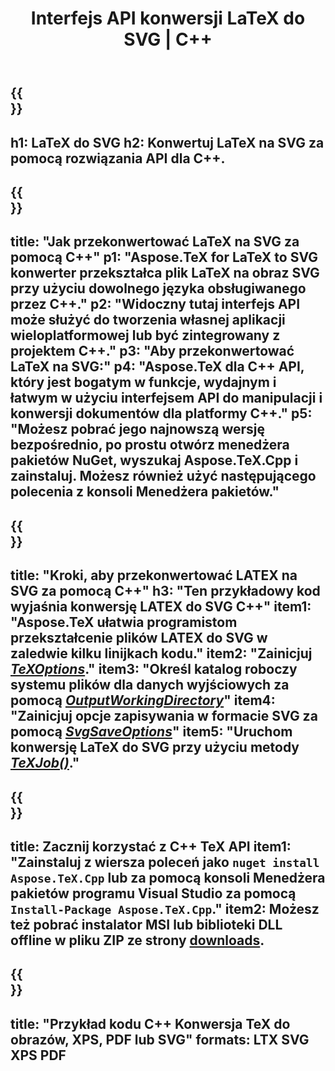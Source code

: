 ﻿---
translation: true
template: /_templates/_conversion-child-cpp.md
title: Interfejs API konwersji LaTeX do SVG | C++
description: Funkcjonalność konwersji LaTeX do SVG. Zintegruj tę lokalną bibliotekę C++ ze swoim projektem lub użyj aplikacji wieloplatformowych, aby przekonwertować LaTeX na SVG.
keywords: lateks do svg api cpp, latex2svg zintegruj c++
url: /cpp/conversion/latex-to-svg/
family: tex
platformtag: cpp
feature: conversion
informat: LATEX
outformat: SVG
otherformats: BMP PNG JPEG TIFF PDF XPS
---

{{<section banner>}}
---
h1: LaTeX do SVG
h2: Konwertuj LaTeX na SVG za pomocą rozwiązania API dla C++.
---

{{<section overview>}}
---
title: "Jak przekonwertować LaTeX na SVG za pomocą C++"
p1: "Aspose.TeX for LaTeX to SVG konwerter przekształca plik LaTeX na obraz SVG przy użyciu dowolnego języka obsługiwanego przez C++."
p2: "Widoczny tutaj interfejs API może służyć do tworzenia własnej aplikacji wieloplatformowej lub być zintegrowany z projektem C++."
p3: "Aby przekonwertować LaTeX na SVG:"
p4: "Aspose.TeX dla C++ API, który jest bogatym w funkcje, wydajnym i łatwym w użyciu interfejsem API do manipulacji i konwersji dokumentów dla platformy C++."
p5: "Możesz pobrać jego najnowszą wersję bezpośrednio, po prostu otwórz menedżera pakietów NuGet, wyszukaj Aspose.TeX.Cpp i zainstaluj. Możesz również użyć następującego polecenia z konsoli Menedżera pakietów."
---

{{<section feature1>}}
---
title: "Kroki, aby przekonwertować LATEX na SVG za pomocą C++"
h3: "Ten przykładowy kod wyjaśnia konwersję LATEX do SVG C++"
item1: "Aspose.TeX ułatwia programistom przekształcenie plików LATEX do SVG w zaledwie kilku linijkach kodu."
item2: "Zainicjuj [*TeXOptions*](https://reference.aspose.com/tex/cpp/class/aspose.te_x.te_x_options)."
item3: "Określ katalog roboczy systemu plików dla danych wyjściowych za pomocą [*OutputWorkingDirectory*](https://reference.aspose.com/tex/cpp/class/aspose.te_x.te_x_options#aa4f4ea6dab7db5ba1b40800495f16f63)"
item4: "Zainicjuj opcje zapisywania w formacie SVG za pomocą [*SvgSaveOptions*](https://reference.aspose.com/tex/cpp/class/aspose.te_x.presentation.image.svg_save_options)"
item5: "Uruchom konwersję LaTeX do SVG przy użyciu metody [*TeXJob()*](https://reference.aspose.com/tex/cpp/class/aspose.te_x.te_x_job)."
---

{{<section feature2>}}
---
title: Zacznij korzystać z C++ TeX API
item1: "Zainstaluj z wiersza poleceń jako ```nuget install Aspose.TeX.Cpp``` lub za pomocą konsoli Menedżera pakietów programu Visual Studio za pomocą ```Install-Package Aspose.TeX.Cpp```."
item2: Możesz też pobrać instalator MSI lub biblioteki DLL offline w pliku ZIP ze strony [downloads](https://releases.aspose.com/tex/cpp).
---

{{<section widget>}}
---
title: "Przykład kodu C++ Konwersja TeX do obrazów, XPS, PDF lub SVG"
formats: LTX SVG XPS PDF
---